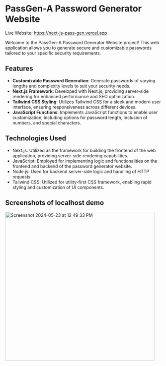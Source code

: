 # PassGen-A Password Generator Website
Live Website: https://next-js-pass-gen.vercel.app

Welcome to the PassGen-A Password Generator Website project! This web application allows you to generate secure and customizable passwords tailored to your specific security requirements.

## Features

- **Customizable Password Generation**: Generate passwords of varying lengths and complexity levels to suit your security needs.
- **Next.js Framework**: Developed with Next.js, providing server-side rendering for enhanced performance and SEO optimization.
- **Tailwind CSS Styling**: Utilizes Tailwind CSS for a sleek and modern user interface, ensuring responsiveness across different devices.
- **JavaScript Functions**: Implements JavaScript functions to enable user customization, including options for password length, inclusion of numbers, and special characters.

## Technologies Used

- Next.js: Utilized as the framework for building the frontend of the web application, providing server-side rendering capabilities.
- JavaScript: Employed for implementing logic and functionalities on the frontend and backend of the password generator website.
- Node.js: Used for backend server-side logic and handling of HTTP requests.
- Tailwind CSS: Utilized for utility-first CSS framework, enabling rapid styling and customization of UI components.

## Screenshots of localhost demo

<img width="480" alt="Screenshot 2024-05-23 at 12 49 33 PM" src="https://github.com/nilaysrivastava/voib/assets/139038819/ccb6dbe8-758d-47f8-acf4-1fcbae6545aa">
